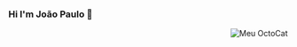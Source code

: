 ### Hi I'm João Paulo 👋
<img src="https://octocat-generator-assets.githubusercontent.com/my-octocat-1620081068830.png" alt="Meu OctoCat" align="right" height="450" align="right"/>
<br/>
<br/>
<!--
**joaoplsaraiva/joaoplsaraiva** is a ✨ _special_ ✨ repository because its `README.md` (this file) appears on your GitHub profile.

Here are some ideas to get you started:
-->
📫 **Social Media:**

[![GitHub](icons/github.png)](https://github.com/joaoplsaraiva)
[![LinkedIn](icons/linkedin.png)](https://www.linkedin.com/in/jo%C3%A3o-paulo-lima-saraiva-41799428/)

🔭 **Currently working with:**

🌱 **Currently Learning:**

⭐ **Previously worked with:**


